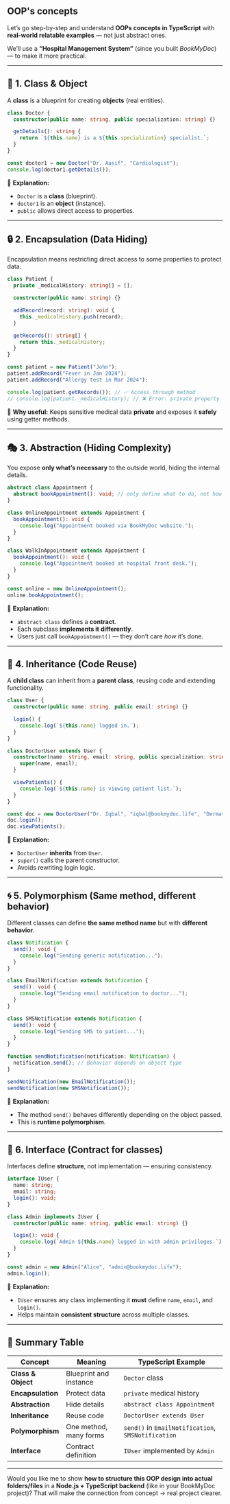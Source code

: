 ## OOP's concepts
Let’s go step-by-step and understand **OOPs concepts in TypeScript** with **real-world relatable examples** — not just abstract ones.

We’ll use a **“Hospital Management System”** (since you built *BookMyDoc*) — to make it more practical.

---

## 🧩 1. Class & Object

A **class** is a blueprint for creating **objects** (real entities).

```ts
class Doctor {
  constructor(public name: string, public specialization: string) {}

  getDetails(): string {
    return `${this.name} is a ${this.specialization} specialist.`;
  }
}

const doctor1 = new Doctor("Dr. Aasif", "Cardiologist");
console.log(doctor1.getDetails());
```

🧠 **Explanation:**

* `Doctor` is a **class** (blueprint).
* `doctor1` is an **object** (instance).
* `public` allows direct access to properties.

---

## 🔒 2. Encapsulation (Data Hiding)

Encapsulation means restricting direct access to some properties to protect data.

```ts
class Patient {
  private _medicalHistory: string[] = [];

  constructor(public name: string) {}

  addRecord(record: string): void {
    this._medicalHistory.push(record);
  }

  getRecords(): string[] {
    return this._medicalHistory;
  }
}

const patient = new Patient("John");
patient.addRecord("Fever in Jan 2024");
patient.addRecord("Allergy test in Mar 2024");

console.log(patient.getRecords()); // ✅ Access through method
// console.log(patient._medicalHistory); // ❌ Error: private property
```

🧠 **Why useful:** Keeps sensitive medical data **private** and exposes it **safely** using getter methods.

---

## 🎭 3. Abstraction (Hiding Complexity)

You expose **only what’s necessary** to the outside world, hiding the internal details.

```ts
abstract class Appointment {
  abstract bookAppointment(): void; // only define what to do, not how
}

class OnlineAppointment extends Appointment {
  bookAppointment(): void {
    console.log("Appointment booked via BookMyDoc website.");
  }
}

class WalkInAppointment extends Appointment {
  bookAppointment(): void {
    console.log("Appointment booked at hospital front desk.");
  }
}

const online = new OnlineAppointment();
online.bookAppointment();
```

🧠 **Explanation:**

* `abstract class` defines a **contract**.
* Each subclass **implements it differently**.
* Users just call `bookAppointment()` — they don’t care *how* it’s done.

---

## 🧬 4. Inheritance (Code Reuse)

A **child class** can inherit from a **parent class**, reusing code and extending functionality.

```ts
class User {
  constructor(public name: string, public email: string) {}

  login() {
    console.log(`${this.name} logged in.`);
  }
}

class DoctorUser extends User {
  constructor(name: string, email: string, public specialization: string) {
    super(name, email);
  }

  viewPatients() {
    console.log(`${this.name} is viewing patient list.`);
  }
}

const doc = new DoctorUser("Dr. Iqbal", "iqbal@bookmydoc.life", "Dermatologist");
doc.login();
doc.viewPatients();
```

🧠 **Explanation:**

* `DoctorUser` **inherits** from `User`.
* `super()` calls the parent constructor.
* Avoids rewriting login logic.

---

## 🌀 5. Polymorphism (Same method, different behavior)

Different classes can define **the same method name** but with **different behavior**.

```ts
class Notification {
  send(): void {
    console.log("Sending generic notification...");
  }
}

class EmailNotification extends Notification {
  send(): void {
    console.log("Sending email notification to doctor...");
  }
}

class SMSNotification extends Notification {
  send(): void {
    console.log("Sending SMS to patient...");
  }
}

function sendNotification(notification: Notification) {
  notification.send(); // Behavior depends on object type
}

sendNotification(new EmailNotification());
sendNotification(new SMSNotification());
```

🧠 **Explanation:**

* The method `send()` behaves differently depending on the object passed.
* This is **runtime polymorphism**.

---

## 🧩 6. Interface (Contract for classes)

Interfaces define **structure**, not implementation — ensuring consistency.

```ts
interface IUser {
  name: string;
  email: string;
  login(): void;
}

class Admin implements IUser {
  constructor(public name: string, public email: string) {}

  login(): void {
    console.log(`Admin ${this.name} logged in with admin privileges.`);
  }
}

const admin = new Admin("Alice", "admin@bookmydoc.life");
admin.login();
```

🧠 **Explanation:**

* `IUser` ensures any class implementing it **must** define `name`, `email`, and `login()`.
* Helps maintain **consistent structure** across multiple classes.

---

## 🧠 Summary Table

| Concept            | Meaning                | TypeScript Example                                 |
| ------------------ | ---------------------- | -------------------------------------------------- |
| **Class & Object** | Blueprint and instance | `Doctor` class                                     |
| **Encapsulation**  | Protect data           | `private` medical history                          |
| **Abstraction**    | Hide details           | `abstract class Appointment`                       |
| **Inheritance**    | Reuse code             | `DoctorUser extends User`                          |
| **Polymorphism**   | One method, many forms | `send()` in `EmailNotification`, `SMSNotification` |
| **Interface**      | Contract definition    | `IUser` implemented by `Admin`                     |

---

Would you like me to show **how to structure this OOP design into actual folders/files** in a **Node.js + TypeScript backend** (like in your BookMyDoc project)?
That will make the connection from concept → real project clearer.


